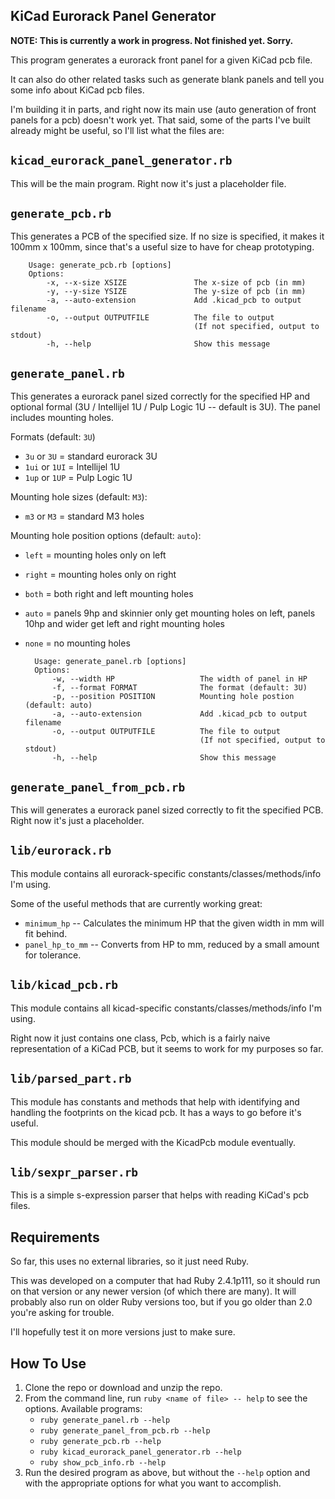 KiCad Eurorack Panel Generator
------------------------------

**NOTE: This is currently a work in progress. Not finished yet. Sorry.**

This program generates a eurorack front panel for a given KiCad pcb file.

It can also do other related tasks such as generate blank panels and tell you some info about KiCad pcb files.

I'm building it in parts, and right now its main use (auto generation of front panels for a pcb) doesn't work yet. That said, some of the parts I've built already might be useful, so I'll list what the files are:


## `kicad_eurorack_panel_generator.rb`

This will be the main program. Right now it's just a placeholder file.


## `generate_pcb.rb`

This generates a PCB of the specified size. If no size is specified, it makes it 100mm x 100mm, since that's a useful size to have for cheap prototyping.

        Usage: generate_pcb.rb [options]
        Options:
            -x, --x-size XSIZE               The x-size of pcb (in mm)
            -y, --y-size YSIZE               The y-size of pcb (in mm)
            -a, --auto-extension             Add .kicad_pcb to output filename
            -o, --output OUTPUTFILE          The file to output
                                             (If not specified, output to stdout)
            -h, --help                       Show this message


## `generate_panel.rb`

This generates a eurorack panel sized correctly for the specified HP and optional formal (3U / Intellijel 1U / Pulp Logic 1U -- default is 3U).  The panel includes mounting holes.

Formats (default: `3U`)

- `3u` or `3U`   = standard eurorack 3U
- `1ui` or `1UI` = Intellijel 1U
- `1up` or `1UP` = Pulp Logic 1U

Mounting hole sizes (default: `M3`):

- `m3` or `M3` = standard M3 holes

Mounting hole position options (default: `auto`):

- `left`  = mounting holes only on left
- `right` = mounting holes only on right
- `both`  = both right and left mounting holes
- `auto`  = panels 9hp and skinnier only get mounting holes on left, panels 10hp and wider get left and right mounting holes 
- `none`  = no mounting holes

        Usage: generate_panel.rb [options]
        Options:
            -w, --width HP                   The width of panel in HP
            -f, --format FORMAT              The format (default: 3U)
            -p, --position POSITION          Mounting hole postion (default: auto)
            -a, --auto-extension             Add .kicad_pcb to output filename
            -o, --output OUTPUTFILE          The file to output
                                             (If not specified, output to stdout)
            -h, --help                       Show this message


## `generate_panel_from_pcb.rb`

This will generates a eurorack panel sized correctly to fit the specified PCB. Right now it's just a placeholder.


## `lib/eurorack.rb`

This module contains all eurorack-specific constants/classes/methods/info I'm using.

Some of the useful methods that are currently working great:

- `minimum_hp` -- Calculates the minimum HP that the given width in mm will fit behind.
- `panel_hp_to_mm` -- Converts from HP to mm, reduced by a small amount for tolerance.


## `lib/kicad_pcb.rb`

This module contains all kicad-specific constants/classes/methods/info I'm using.

Right now it just contains one class, Pcb, which is a fairly naive representation of a KiCad PCB, but it seems to work for my purposes so far.


## `lib/parsed_part.rb`

This module has constants and methods that help with identifying and handling the footprints on the kicad pcb. It has a ways to go before it's useful.

This module should be merged with the KicadPcb module eventually.


## `lib/sexpr_parser.rb`

This is a simple s-expression parser that helps with reading KiCad's pcb files.


## Requirements

So far, this uses no external libraries, so it just need Ruby.

This was developed on a computer that had Ruby 2.4.1p111, so it should run on that version or any newer version (of which there are many). It will probably also run on older Ruby versions too, but if you go older than 2.0 you're asking for trouble.

I'll hopefully test it on more versions just to make sure.

## How To Use

1. Clone the repo or download and unzip the repo.
2. From the command line, run `ruby <name of file> -- help` to see the options. Available programs:
    - `ruby generate_panel.rb --help`
    - `ruby generate_panel_from_pcb.rb --help`
    - `ruby generate_pcb.rb --help`
    - `ruby kicad_eurorack_panel_generator.rb --help`
    - `ruby show_pcb_info.rb --help`
3. Run the desired program as above, but without the `--help` option and with the appropriate options for what you want to accomplish.


